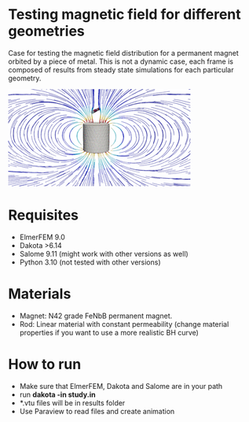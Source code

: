 # Testing magnetic field for different geometries

Case for testing the magnetic field distribution for a permanent magnet orbited by a piece of metal. 
This is not a dynamic case, each frame is composed of results from steady state simulations for each particular geometry.

![image](images/animation.gif)

# Requisites

- ElmerFEM 9.0
- Dakota >6.14 
- Salome 9.11 (might work with other versions as well)
- Python 3.10 (not tested with other versions)

# Materials

- Magnet: N42 grade FeNbB permanent magnet. 
- Rod: Linear material with constant permeability (change material properties if you want to use a more realistic BH curve)

# How to run

- Make sure that ElmerFEM, Dakota and Salome are in your path
- run **dakota -in study.in**
- *.vtu files will be in results folder
- Use Paraview to read files and create animation
